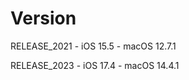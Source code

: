 # Version

RELEASE_2021 - iOS 15.5 - macOS 12.7.1

RELEASE_2023 - iOS 17.4 - macOS 14.4.1

<!--RELEASE_2024 - iOS 18.0 Beta 1 - macOS 15.0 Beta 1-->

